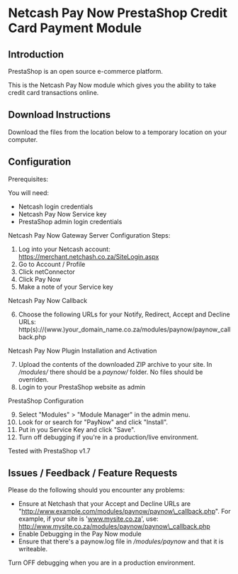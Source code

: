 Netcash Pay Now PrestaShop Credit Card Payment Module
=========================================================

Introduction
------------
PrestaShop is an open source e-commerce platform.

This is the Netcash Pay Now module which gives you the ability to take credit card transactions online.

Download Instructions
-------------------------

Download the files from the location below to a temporary location on your computer.

Configuration
-------------

Prerequisites:

You will need:

* Netcash login credentials
* Netcash Pay Now Service key
* PrestaShop admin login credentials

Netcash Pay Now Gateway Server Configuration Steps:

1. Log into your Netcash account:
	https://merchant.netchash.co.za/SiteLogin.aspx
2. Go to Account / Profile
3. Click netConnector
4. Click Pay Now
5. Make a note of your Service key

Netcash Pay Now Callback

6. Choose the following URLs for your Notify, Redirect, Accept and Decline URLs:
	http(s)://(www.)your_domain_name.co.za/modules/paynow/paynow_callback.php

Netcash Pay Now Plugin Installation and Activation

7. Upload the contents of the downloaded ZIP archive to your site.
	In _/modules/_ there should be a _paynow/_ folder.
	No files should be overriden.
8. Login to your PrestaShop website as admin

PrestaShop Configuration

9. Select "Modules" > "Module Manager" in the admin menu.
10. Look for or search for "PayNow" and click "Install".
11. Put in you Service Key and click "Save".
12. Turn off debugging if you're in a production/live environment.


Tested with PrestaShop v1.7


Issues / Feedback / Feature Requests
------------------------------------

Please do the following should you encounter any problems:

* Ensure at Netchash that your Accept and Decline URLs are "http://www.example.com/modules/paynow/paynow\_callback.php".
For example, if your site is 'www.mysite.co.za', use:
http://www.mysite.co.za/modules/paynow/paynow\_callback.php
* Enable Debugging in the Pay Now module
* Ensure that there's a paynow.log file in _/modules/paynow_ and that it is writeable.

Turn OFF debugging when you are in a production environment.
